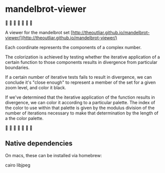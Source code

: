 # mandelbrot-viewer 

🌈 🌈 🌈 🌈 🌈 🌈 🌈 

A viewer for the mandelbrot set [http://theoutliar.github.io/mandelbrot-viewer/](http://theoutliar.github.io/mandelbrot-viewer/) 

Each coordinate represents the components of a complex number. 

The colorization is achieved by testing whether the iterative application of a certain function to those components results in divergence from particular boundaries. 

If a certain number of iterative tests fails to result in divergence, we can conclude it's "close enough" to represent a member of the set for a given zoom level, and color it black. 

If we've determined that the iterative application of the function results in divergence, we can color it according to a particular palette. The index of the color to use within that palette is given by the modulus division of the number of iterations necessary to make that determination by the length of a the color palette. 

🌈 🌈 🌈 🌈 🌈 🌈 🌈 


## Native dependencies

On macs, these can be installed via homebrew:

cairo libjpeg
